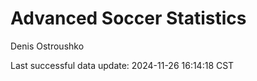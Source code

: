 # Advanced Soccer Statistics
Denis Ostroushko

<!-- gfm -->

Last successful data update: 2024-11-26 16:14:18 CST
